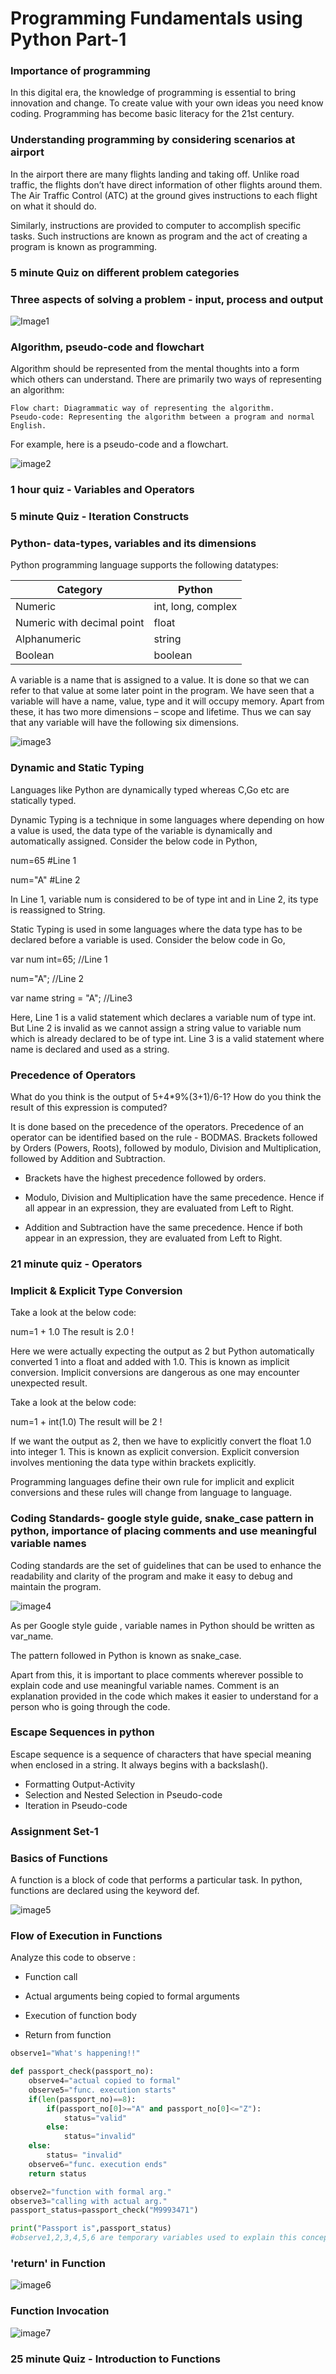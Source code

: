 # Programming Fundamentals using Python Part-1

### Importance of programming

In this digital era, the knowledge of programming is essential to bring innovation and change. To create value with your own ideas you need know coding.   Programming has become basic literacy for the 21st century.

### Understanding programming by considering scenarios at airport

In the airport there are many flights landing and taking off. Unlike road traffic, the flights don’t have direct information of other flights around them. The Air Traffic Control (ATC) at the ground gives instructions to each flight on what it should do.

Similarly, instructions are provided to computer to accomplish specific tasks. Such instructions are known as program and the act of creating a program is known as programming.

### 5 minute Quiz on different problem categories

### Three aspects of solving a problem - input, process and output

![Image1](Image1.png)

### Algorithm, pseudo-code and flowchart

Algorithm should be represented from the mental thoughts into a form which others can understand. There are primarily two ways of representing an algorithm:

    Flow chart: Diagrammatic way of representing the algorithm.
    Pseudo-code: Representing the algorithm between a program and normal English.

For example, here is a pseudo-code and a flowchart.

![image2](image2.png)

### 1 hour quiz - Variables and Operators

### 5 minute Quiz - Iteration Constructs

### Python- data-types, variables and its dimensions


  Python programming language supports the following datatypes:

  | Category | Python |
  |----|----|
  | Numeric | int, long, complex |
  | Numeric with decimal point | float |
  | Alphanumeric | string |
  | Boolean | boolean |

  A variable is a name that is assigned to a value. It is done so that we can refer to that value at some later point in the program. We have seen that a variable will have a name, value, type and it will occupy memory. Apart from these, it has two more dimensions – scope and lifetime. Thus we can say that any variable will have the following six dimensions.

  ![image3](image3.png)

### Dynamic and Static Typing

Languages like Python are dynamically typed whereas C,Go etc are statically typed.

Dynamic Typing is a technique in some languages where depending on how a value is used, the data type of the variable is dynamically and automatically assigned. Consider the below code in Python,

num=65 #Line 1

num="A" #Line 2

 
In Line 1, variable num is considered to be of type int and in Line 2, its type is reassigned to String.

Static Typing is used in some languages where the data type has to be declared before a variable is used. Consider the below code in Go,

var num int=65; //Line 1

num="A"; //Line 2

var name string = "A"; //Line3


Here, Line 1 is a valid statement which declares a variable num of type int. But Line 2 is invalid as we cannot assign a string value to variable num which is already declared to be of type int. Line 3 is a valid statement where name is declared and used as a string.

### Precedence of Operators

What do you think is the output of  5+4*9%(3+1)/6-1?
How do you think the result of this expression is computed?

It is done based on the precedence of the operators. Precedence of an operator can be identified based on the rule - BODMAS. Brackets followed by Orders (Powers, Roots), followed by modulo, Division and Multiplication, followed by Addition and Subtraction.

- Brackets have the highest precedence followed by orders.

- Modulo, Division and Multiplication have the same precedence. Hence if all appear in an expression, they are evaluated from Left to Right.

- Addition and Subtraction have the same precedence. Hence if both appear in an expression, they are evaluated from Left to Right.

### 21 minute quiz - Operators

### Implicit & Explicit Type Conversion

Take a look at the below code:

num=1 + 1.0
The result is 2.0 !

Here we were actually expecting the output as 2 but Python automatically converted 1 into a float and added with 1.0. This is known as implicit conversion.
Implicit conversions are dangerous as one may encounter unexpected result.

Take a look at the below code:

num=1 + int(1.0)
The result will be 2 !

If we want the output as 2, then we have to explicitly convert the float 1.0 into integer 1. This is known as explicit conversion. Explicit conversion involves mentioning the data type within brackets explicitly.

Programming languages define their own rule for implicit and explicit conversions and these rules will change from language to language.

### Coding Standards- google style guide, snake_case pattern in python, importance of placing comments and use meaningful variable names

Coding standards are the set of guidelines that can be used to enhance the readability and clarity of the program and make it easy to debug and maintain the program.

![image4](image4.png)

As per Google style guide , variable names in Python should be written as var_name.

The pattern followed in Python is known as snake_case.

Apart from this, it is important to place comments wherever possible to explain code and use meaningful variable names. Comment is an explanation provided in the code which makes it easier to understand for a person who is going through the code.

### Escape Sequences in python

Escape sequence is a sequence of characters that have special meaning when enclosed in a string. It always begins with a backslash(\).
- Formatting Output-Activity
- Selection and Nested Selection in Pseudo-code
- Iteration in Pseudo-code

### Assignment Set-1

### Basics of Functions

A function is a block of code that performs a particular task. In python, functions are declared using the keyword def.

![image5](image5.png)

### Flow of Execution in Functions

Analyze this code to observe :

- Function call

- Actual arguments being copied to formal arguments

- Execution of function body

- Return from function

```python
observe1="What's happening!!"

def passport_check(passport_no):
    observe4="actual copied to formal"
    observe5="func. execution starts"
    if(len(passport_no)==8):
        if(passport_no[0]>="A" and passport_no[0]<="Z"):
            status="valid"
        else:
            status="invalid"
    else:
        status= "invalid"
    observe6="func. execution ends"
    return status

observe2="function with formal arg."
observe3="calling with actual arg."
passport_status=passport_check("M9993471")

print("Passport is",passport_status)
#observe1,2,3,4,5,6 are temporary variables used to explain this concept
```
### 'return' in Function

  ![image6](image6.png)
  
### Function Invocation

![image7](image7.png)

### 25 minute Quiz - Introduction to Functions




